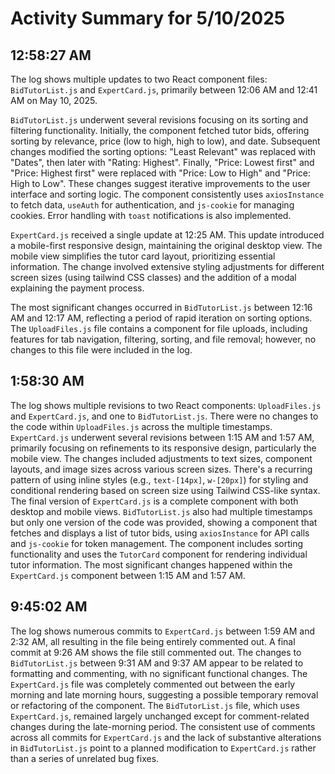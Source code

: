 # Activity Summary for 5/10/2025

## 12:58:27 AM
The log shows multiple updates to two React component files: `BidTutorList.js` and `ExpertCard.js`, primarily between 12:06 AM and 12:41 AM on May 10, 2025.

`BidTutorList.js` underwent several revisions focusing on its sorting and filtering functionality.  Initially, the component fetched tutor bids, offering sorting by relevance, price (low to high, high to low), and date. Subsequent changes modified the sorting options:  "Least Relevant" was replaced with "Dates", then later with "Rating: Highest". Finally, "Price: Lowest first" and "Price: Highest first" were replaced with "Price: Low to High" and "Price: High to Low".  These changes suggest iterative improvements to the user interface and sorting logic.  The component consistently uses `axiosInstance` to fetch data, `useAuth` for authentication, and `js-cookie` for managing cookies.  Error handling with `toast` notifications is also implemented.

`ExpertCard.js` received a single update at 12:25 AM. This update introduced a mobile-first responsive design, maintaining the original desktop view.  The mobile view simplifies the tutor card layout, prioritizing essential information.  The change involved extensive styling adjustments for different screen sizes (using tailwind CSS classes) and  the addition of a modal explaining the payment process.


The most significant changes occurred in `BidTutorList.js` between 12:16 AM and 12:17 AM, reflecting a period of rapid iteration on sorting options.  The `UploadFiles.js` file contains a component for file uploads, including features for tab navigation, filtering, sorting, and file removal; however, no changes to this file were included in the log.


## 1:58:30 AM
The log shows multiple revisions to two React components: `UploadFiles.js` and `ExpertCard.js`,  and one to `BidTutorList.js`.  There were no changes to the code within `UploadFiles.js` across the multiple timestamps.  `ExpertCard.js` underwent several revisions between 1:15 AM and 1:57 AM, primarily focusing on refinements to its responsive design, particularly the mobile view.  The changes included adjustments to text sizes, component layouts, and image sizes across various screen sizes.  There's a recurring pattern of using inline styles (e.g., `text-[14px]`, `w-[20px]`) for styling and conditional rendering based on screen size using Tailwind CSS-like syntax.  The final version of `ExpertCard.js` is a complete component with both desktop and mobile views.  `BidTutorList.js` also had multiple timestamps but only one version of the code was provided, showing a component that fetches and displays a list of tutor bids, using `axiosInstance` for API calls and `js-cookie` for token management.  The component includes sorting functionality and uses the `TutorCard` component for rendering individual tutor information.  The most significant changes happened within the `ExpertCard.js` component between 1:15 AM and 1:57 AM.


## 9:45:02 AM
The log shows numerous commits to `ExpertCard.js` between 1:59 AM and 2:32 AM, all resulting in the file being entirely commented out.  A final commit at 9:26 AM shows the file still commented out.  The changes to `BidTutorList.js` between 9:31 AM and 9:37 AM  appear to be related to formatting and commenting, with no significant functional changes.  The `ExpertCard.js` file was completely commented out between the early morning and late morning hours, suggesting a possible temporary removal or refactoring of the component. The `BidTutorList.js` file, which uses `ExpertCard.js`, remained largely unchanged except for comment-related changes during the late-morning period.  The consistent use of comments across all commits for `ExpertCard.js`  and the lack of substantive alterations in `BidTutorList.js` point to a planned modification to `ExpertCard.js` rather than a series of unrelated bug fixes.
